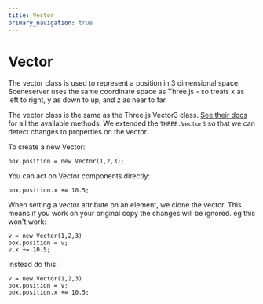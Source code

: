 ```yaml
---
title: Vector
primary_navigation: true
---
```


# Vector

The vector class is used to represent a position in 3 dimensional space. Sceneserver uses the same coordinate space as Three.js - so treats x as left to right, y as down to up, and z as near to far.

The vector class is the same as the Three.js Vector3 class. [See their docs](http://threejs.org/docs/#Reference/Math/Vector3) for all the available methods. We extended the `THREE.Vector3` so that we can detect changes to properties on the vector.

To create a new Vector:

    box.position = new Vector(1,2,3);

You can act on Vector components directly:

    box.position.x += 10.5;

When setting a vector attribute on an element, we clone the vector. This means if you work on your original copy the changes will be ignored. eg this won't work:

    v = new Vector(1,2,3)
    box.position = v;
    v.x += 10.5;

Instead do this:

    v = new Vector(1,2,3)
    box.position = v;
    box.position.x += 10.5;
